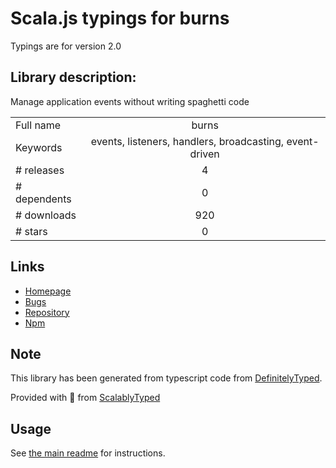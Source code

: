
# Scala.js typings for burns

Typings are for version 2.0

## Library description:
Manage application events without writing spaghetti code

|                    |                 |
| ------------------ | :-------------: |
| Full name          | burns |
| Keywords           | events, listeners, handlers, broadcasting, event-driven |
| # releases         | 4 |
| # dependents       | 0 |
| # downloads        | 920 |
| # stars            | 0 |

## Links
- [Homepage](https://github.com/shalvah/burns#readme)
- [Bugs](https://github.com/shalvah/burns/issues)
- [Repository](https://github.com/shalvah/burns)
- [Npm](https://www.npmjs.com/package/burns)
    


## Note
This library has been generated from typescript code from [DefinitelyTyped](https://definitelytyped.org).

Provided with :purple_heart: from [ScalablyTyped](https://github.com/oyvindberg/ScalablyTyped)

## Usage
See [the main readme](../../readme.md) for instructions.



